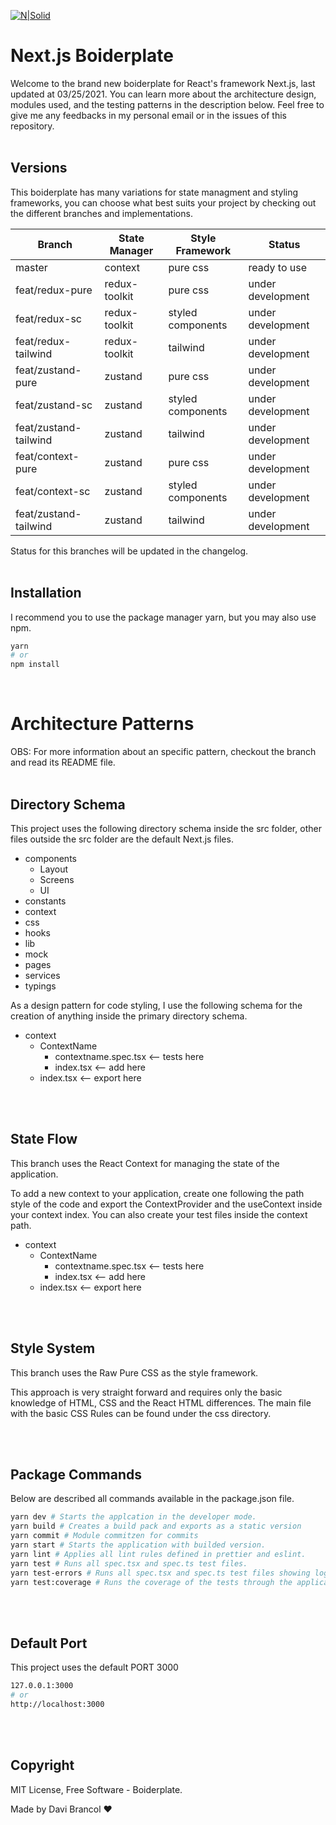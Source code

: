 [![N|Solid](https://i.imgur.com/VYaKx4o.png)](https://nodesource.com/products/nsolid)

# Next.js Boiderplate

Welcome to the brand new boiderplate for React's framework Next.js, last updated at 03/25/2021. You can learn more about the architecture design, modules used, and the testing patterns in the description below. Feel free to give me any feedbacks in my personal email or in the issues of this repository.
<br />
<br />

## Versions

This boiderplate has many variations for state managment and styling frameworks, you can choose what best suits your project by checking out the different branches and implementations.

| Branch                | State Manager | Style Framework   | Status            |
| --------------------- | ------------- | ----------------- | ----------------- |
| master                | context       | pure css          | ready to use      |
| feat/redux-pure       | redux-toolkit | pure css          | under development |
| feat/redux-sc         | redux-toolkit | styled components | under development |
| feat/redux-tailwind   | redux-toolkit | tailwind          | under development |
| feat/zustand-pure     | zustand       | pure css          | under development |
| feat/zustand-sc       | zustand       | styled components | under development |
| feat/zustand-tailwind | zustand       | tailwind          | under development |
| feat/context-pure     | zustand       | pure css          | under development |
| feat/context-sc       | zustand       | styled components | under development |
| feat/zustand-tailwind | zustand       | tailwind          | under development |

Status for this branches will be updated in the changelog.
<br />
<br />

## Installation

I recommend you to use the package manager yarn, but you may also use npm.

```sh
yarn
# or
npm install
```

<br />

# Architecture Patterns

OBS: For more information about an specific pattern, checkout the branch and read its README file.
<br />
<br />

## Directory Schema

This project uses the following directory schema inside the src folder, other files outside the src folder are the default Next.js files.

- components
  - Layout
  - Screens
  - UI
- constants
- context
- css
- hooks
- lib
- mock
- pages
- services
- typings

As a design pattern for code styling, I use the following schema for the creation of anything inside the primary directory schema.

- context
  - ContextName
    - contextname.spec.tsx <-- tests here
    - index.tsx <-- add here
  - index.tsx <-- export here

<br />
<br />

## State Flow

This branch uses the React Context for managing the state of the application.

To add a new context to your application, create one following the path style of the code and export the ContextProvider and the useContext inside your context index. You can also create your test files inside the context path.

- context
  - ContextName
    - contextname.spec.tsx <-- tests here
    - index.tsx <-- add here
  - index.tsx <-- export here

<br />
<br />

## Style System

This branch uses the Raw Pure CSS as the style framework.

This approach is very straight forward and requires only the basic knowledge of HTML, CSS and the React HTML differences. The main file with the basic CSS Rules can be found under the css directory.

<br />
<br />

## Package Commands

Below are described all commands available in the package.json file.

```sh
yarn dev # Starts the applcation in the developer mode.
yarn build # Creates a build pack and exports as a static version
yarn commit # Module commitzen for commits
yarn start # Starts the application with builded version.
yarn lint # Applies all lint rules defined in prettier and eslint.
yarn test # Runs all spec.tsx and spec.ts test files.
yarn test-errors # Runs all spec.tsx and spec.ts test files showing logs.
yarn test:coverage # Runs the coverage of the tests through the application.
```

<br />
<br />

## Default Port

This project uses the default PORT 3000

```sh
127.0.0.1:3000
# or
http://localhost:3000
```

<br />
<br />

## Copyright

MIT License, Free Software - Boiderplate.

Made by Davi Brancol ❤️
